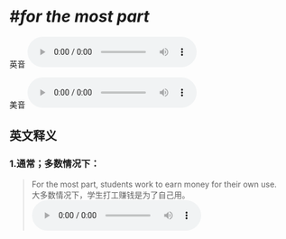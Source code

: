 # ***\#for the most part*** 
英音
<audio src="./media/for the most part1_AAC.aac" controls="controls"></audio>

美音
<audio src="./media/for the most part2_AAC.aac" controls="controls"></audio>



  

英文释义
---
### 1.**通常；多数情况下：**  

 > For the most part, students work to earn money for their own use.   
 > 大多数情况下，学生打工赚钱是为了自己用。    
<audio src="./media/part-5.aac" controls="controls"></audio>


